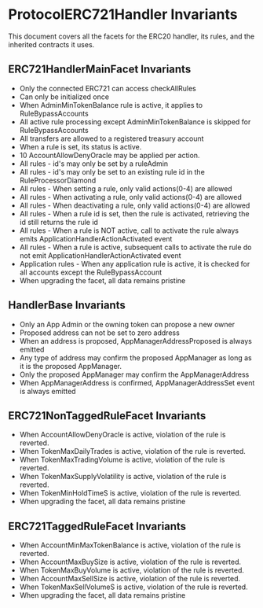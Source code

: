 # ProtocolERC721Handler Invariants

This document covers all the facets for the ERC20 handler, its rules, and the inherited contracts it uses.

## ERC721HandlerMainFacet Invariants

- Only the connected ERC721 can access checkAllRules
- Can only be initialized once
- When AdminMinTokenBalance rule is active, it applies to RuleBypassAccounts
- All active rule processing except AdminMinTokenBalance is skipped for RuleBypassAccounts
- All transfers are allowed to a registered treasury account
- When a rule is set, its status is active.
- 10 AccountAllowDenyOracle may be applied per action.
- All rules - id's may only be set by a ruleAdmin
- All rules - id's may only be set to an existing rule id in the RuleProcessorDiamond
- All rules - When setting a rule, only valid actions(0-4) are allowed
- All rules - When activating a rule, only valid actions(0-4) are allowed
- All rules - When deactivating a rule, only valid actions(0-4) are allowed
- All rules - When a rule id is set, then the rule is activated, retrieving the id still returns the rule id
- All rules - When a rule is NOT active, call to activate the rule always emits ApplicationHandlerActionActivated event
- All rules - When a rule is active, subsequent calls to activate the rule do not emit ApplicationHandlerActionActivated event
- Application rules - When any application rule is active, it is checked for all accounts except the RuleBypassAccount
- When upgrading the facet, all data remains pristine 

## HandlerBase Invariants

- Only an App Admin or the owning token can propose a new owner
- Proposed address can not be set to zero address
- When an address is proposed, AppManagerAddressProposed is always emitted
- Any type of address may confirm the proposed AppManager as long as it is the proposed AppManager.
- Only the proposed AppManager may confirm the AppManagerAddress
- When AppManagerAddress is confirmed, AppManagerAddressSet event is always emitted

## ERC721NonTaggedRuleFacet Invariants

- When AccountAllowDenyOracle is active, violation of the rule is reverted.
- When TokenMaxDailyTrades is active, violation of the rule is reverted. 
- When TokenMaxTradingVolume is active, violation of the rule is reverted. 
- When TokenMaxSupplyVolatility is active, violation of the rule is reverted. 
- When TokenMinHoldTimeS is active, violation of the rule is reverted. 
- When upgrading the facet, all data remains pristine 

## ERC721TaggedRuleFacet Invariants

- When AccountMinMaxTokenBalance is active, violation of the rule is reverted.
- When AccountMaxBuySize is active, violation of the rule is reverted. 
- When TokenMaxBuyVolume is active, violation of the rule is reverted. 
- When AccountMaxSellSize is active, violation of the rule is reverted. 
- When TokenMaxSellVolumeS is active, violation of the rule is reverted. 
- When upgrading the facet, all data remains pristine 


